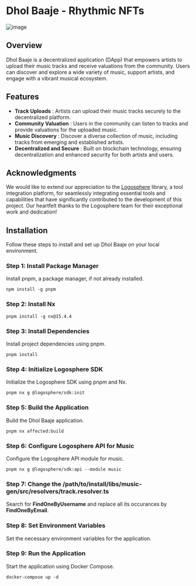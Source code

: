 # Dhol Baaje - Rhythmic NFTs

![image](https://github.com/divc13/Dhol-Baaje/assets/110289042/686876f9-9a93-4202-8df7-c9f211516916)


## Overview

Dhol Baaje is a decentralized application (DApp) that empowers artists to upload their music tracks and receive valuations from the community. Users can discover and explore a wide variety of music, support artists, and engage with a vibrant musical ecosystem.

## Features

* **Track Uploads** : Artists can upload their music tracks securely to the decentralized platform.
* **Community Valuation** : Users in the community can listen to tracks and provide valuations for the uploaded music.
* **Music Discovery** : Discover a diverse collection of music, including tracks from emerging and established artists.
* **Decentralized and Secure** : Built on blockchain technology, ensuring decentralization and enhanced security for both artists and users.

## Acknowledgments

We would like to extend our appreciation to the [Logosphere](https://github.com/ikigai-github/logosphere) library, a tool integration platform, for seamlessly integrating essential tools and capabilities that have significantly contributed to the development of this project. Our heartfelt thanks to the Logosphere team for their exceptional work and dedication!

## Installation

Follow these steps to install and set up Dhol Baaje on your local environment.

### Step 1: Install Package Manager

Install pnpm, a package manager, if not already installed.

```
npm install -g pnpm
```

### Step 2: Install Nx

```
pnpm install -g nx@15.4.4
```

### Step 3: Install Dependencies

Install project dependencies using pnpm.

```
pnpm install
```

### Step 4: Initialize Logosphere SDK

Initialize the Logosphere SDK using pnpm and Nx.

```
pnpm nx g @logosphere/sdk:init
```

### Step 5: Build the Application

Build the Dhol Baaje application.

```
pnpm nx affected:build
```

### Step 6: Configure Logosphere API for Music

Configure the Logosphere API module for music.

```
pnpm nx g @logosphere/sdk:api --module music
```

### Step 7: Change the /path/to/install/libs/music-gen/src/resolvers/track.resolver.ts

Search for **FindOneByUsername** and replace all its occurances by **FindOneByEmail**.

### Step 8: Set Environment Variables

Set the necessary environment variables for the application.

### Step 9: Run the Application

Start the application using Docker Compose.

```
docker-compose up -d
```
